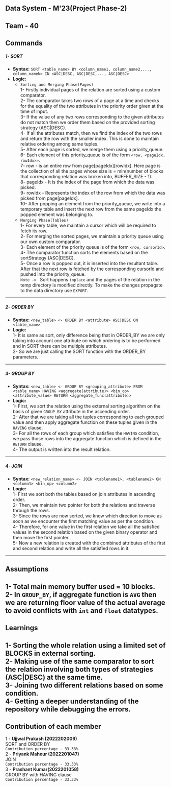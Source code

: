 ## Data System - M'23(Project Phase-2)
## Team - 40
## Commands
##### 1- SORT
-  **Syntax:** `SORT <table_name> BY <column_name1, column_name2,..., column_namek> IN <ASC|DESC, ASC|DESC,..., ASC|DESC>`
-  **Logic:** 
    -  `Sorting and Merging Phase(Pages)`\
    1- Firstly individual pages of the relation are sorted using a custom comparator.\
    2- The comparator takes two rows of a page at a time and checks for the equality of the two attributes in the priority order given at the time of input.\
    3- If the value of any two rows corresponding to the given attributes do not match then we order them based on the provided sorting strategy (ASC|DESC).\
    4- If all the attributes match, then we find the index of the two rows and return the row with the smaller index. This is done to maintain relative ordering among same tuples.\
    5- After each page is sorted, we merge them using a priority_queue.\
    6- Each element of this priority_queue is of the form `<row, <pageIdx, rowIdx>>`.\
    7- row - is an entire row from page[pageIdx][rowIdx]. Here page is the collection of all the pages whose size is = min(number of blocks that corresponding relation was broken into, BUFFER_SIZE - 1).\
    8- pageIdx - It is the index of the page from which the data was picked.\
    9- rowIdx - Represents the index of the row from which the data was picked from page[pageIdx].\
    10- After popping an element from the priority_queue, we write into a temporary table and insert the next row from the same pageIdx the popped element was belonging to.
    - `Merging Phase(Tables)`\
    1- For every table, we maintain a cursor which will be required to fetch its row.\
    2- For merging the sorted pages, we maintain a priority queue using our own custom comparator.\
    3- Each element of the priority queue is of the form `<row, cursorId>`.\
    4- The comparator function sorts the elements based on the sortStrategy (ASC|DESC).\
    5- Once a row is popped out, it is inserted into the resultant table. After that the next row is fetched by the corresponding cursorId and pushed into the priority_queue.\
    `Note -> ` Sort happens `inplace` and the pages of the relation in the temp directory is modified directly. To make the changes propagate to the data directory use `EXPORT`. 
------------------------------------------------------------------------------
##### 2- ORDER BY
-  **Syntax:** `<new_table> <- ORDER BY <attribute> ASC|DESC ON <table_name>`
-  **Logic:**\
    1- It is same as sort, only difference being that in ORDER_BY we are only taking into account one attribute on which ordering is to be performed and in SORT there can be multiple attributes.\
    2- So we are just calling the SORT function with the ORDER_BY parameters.
------------------------------------------------------------------------------
##### 3- GROUP BY
-  **Syntax:** `<new_table> <- GROUP BY <grouping_attribute> FROM <table_name> HAVING <aggregate(attribute)> <bin_op> <attribute_value> RETURN <aggregate_func(attribute)>`
-  **Logic:**\
    1- First, we sort the relation using the external sorting algorithm on the basis of given `GROUP_BY` attribute in the ascending order.\
    2- After that we are taking all the tuples corresponding to each grouped value and then apply aggregate function on these tuples given in the `HAVING` clause.\
    3- For all the rows of each group which satisfies the `HAVING` condition, we pass those rows into the aggregate function which is defined in the `RETURN` clause.\
    4- The output is written into the result relation.
------------------------------------------------------------------------------
##### 4- JOIN
-  **Syntax:** `<new_relation_name> <- JOIN <tablename1>, <tablename2> ON <column1> <bin_op> <column2>`
-  **Logic:**\
 1- First we sort both the tables based on join attributes in ascending order.\
 2- Then, we maintain two pointer for both the relations and traverse through the rows.\
 3- Since the rows are now sorted, we know which direction to move as soon as we encounter the first matching value as per the condition.\
 4- Therefore, for one value in the first relation we take all the satisfied values in the second relation based on the given binary operator and then move the first pointer.\
 5- Now a new relation is created with the combined attributes of the first and second relation and write all the satisfied rows in it.
------------------------------------------------------------------------------
## Assumptions
1- Total main memory buffer used = 10 blocks. \
2- In `GROUP_BY`, if aggregate function is `AVG` then we are returning floor value of the actual average to avoid conflicts with `int` and `float` datatypes.
------------------------------------------------------------------------------
## Learnings
1- Sorting the whole relation using a limited set of BLOCKS in external sorting.\
2- Making use of the same comparator to sort the relation involving both types of strategies (ASC|DESC) at the same time.\
3- Joining two different relations based on some condition.\
4- Getting a deeper understanding of the repository while debugging the errors.
------------------------------------------------------------------------------
## Contribution of each member
1 - **Ujjwal Prakash (2022202009)**\
    SORT and ORDER BY \
    `Contribution percentage - 33.33%`\
2 - **Priyank Mahour (2022201047)**\
    JOIN\
    `Contribution percentage - 33.33%`\
3 - **Prashant Kumar(2022201058)**\
    GROUP BY with HAVING clause\
    `Contribution percentage - 33.33%`























